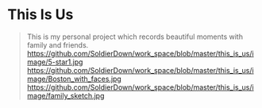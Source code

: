 # This Is Us
> This is my personal project which records beautiful moments with family and friends.
> https://github.com/SoldierDown/work_space/blob/master/this_is_us/image/5-star1.jpg
https://github.com/SoldierDown/work_space/blob/master/this_is_us/image/Boston_with_faces.jpg
https://github.com/SoldierDown/work_space/blob/master/this_is_us/image/family_sketch.jpg
